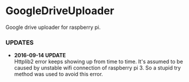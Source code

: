 # GoogleDriveUploader
Google drive uploader for raspberry pi.

### UPDATES
* **2016-09-14 UPDATE** <br>
  Httplib2 error keeps showing up from time to time.
  It's assumed to be caused by unstable wifi connection of raspberry pi 3.
  So a stupid try method was used to avoid this error.

